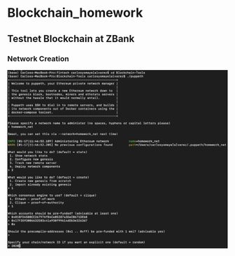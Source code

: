 # Blockchain_homework

## Testnet Blockchain at ZBank

### Network Creation




![supply_chain](/Images/network.png)
